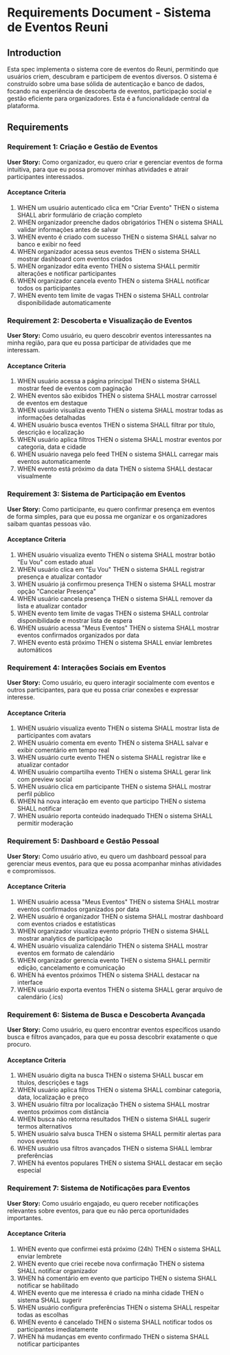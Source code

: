 # Requirements Document - Sistema de Eventos Reuni

## Introduction

Esta spec implementa o sistema core de eventos do Reuni, permitindo que usuários criem, descubram e participem de eventos diversos. O sistema é construído sobre uma base sólida de autenticação e banco de dados, focando na experiência de descoberta de eventos, participação social e gestão eficiente para organizadores. Esta é a funcionalidade central da plataforma.

## Requirements

### Requirement 1: Criação e Gestão de Eventos

**User Story:** Como organizador, eu quero criar e gerenciar eventos de forma intuitiva, para que eu possa promover minhas atividades e atrair participantes interessados.

#### Acceptance Criteria

1. WHEN um usuário autenticado clica em "Criar Evento" THEN o sistema SHALL abrir formulário de criação completo
2. WHEN organizador preenche dados obrigatórios THEN o sistema SHALL validar informações antes de salvar
3. WHEN evento é criado com sucesso THEN o sistema SHALL salvar no banco e exibir no feed
4. WHEN organizador acessa seus eventos THEN o sistema SHALL mostrar dashboard com eventos criados
5. WHEN organizador edita evento THEN o sistema SHALL permitir alterações e notificar participantes
6. WHEN organizador cancela evento THEN o sistema SHALL notificar todos os participantes
7. WHEN evento tem limite de vagas THEN o sistema SHALL controlar disponibilidade automaticamente

### Requirement 2: Descoberta e Visualização de Eventos

**User Story:** Como usuário, eu quero descobrir eventos interessantes na minha região, para que eu possa participar de atividades que me interessam.

#### Acceptance Criteria

1. WHEN usuário acessa a página principal THEN o sistema SHALL mostrar feed de eventos com paginação
2. WHEN eventos são exibidos THEN o sistema SHALL mostrar carrossel de eventos em destaque
3. WHEN usuário visualiza evento THEN o sistema SHALL mostrar todas as informações detalhadas
4. WHEN usuário busca eventos THEN o sistema SHALL filtrar por título, descrição e localização
5. WHEN usuário aplica filtros THEN o sistema SHALL mostrar eventos por categoria, data e cidade
6. WHEN usuário navega pelo feed THEN o sistema SHALL carregar mais eventos automaticamente
7. WHEN evento está próximo da data THEN o sistema SHALL destacar visualmente

### Requirement 3: Sistema de Participação em Eventos

**User Story:** Como participante, eu quero confirmar presença em eventos de forma simples, para que eu possa me organizar e os organizadores saibam quantas pessoas vão.

#### Acceptance Criteria

1. WHEN usuário visualiza evento THEN o sistema SHALL mostrar botão "Eu Vou" com estado atual
2. WHEN usuário clica em "Eu Vou" THEN o sistema SHALL registrar presença e atualizar contador
3. WHEN usuário já confirmou presença THEN o sistema SHALL mostrar opção "Cancelar Presença"
4. WHEN usuário cancela presença THEN o sistema SHALL remover da lista e atualizar contador
5. WHEN evento tem limite de vagas THEN o sistema SHALL controlar disponibilidade e mostrar lista de espera
6. WHEN usuário acessa "Meus Eventos" THEN o sistema SHALL mostrar eventos confirmados organizados por data
7. WHEN evento está próximo THEN o sistema SHALL enviar lembretes automáticos

### Requirement 4: Interações Sociais em Eventos

**User Story:** Como usuário, eu quero interagir socialmente com eventos e outros participantes, para que eu possa criar conexões e expressar interesse.

#### Acceptance Criteria

1. WHEN usuário visualiza evento THEN o sistema SHALL mostrar lista de participantes com avatars
2. WHEN usuário comenta em evento THEN o sistema SHALL salvar e exibir comentário em tempo real
3. WHEN usuário curte evento THEN o sistema SHALL registrar like e atualizar contador
4. WHEN usuário compartilha evento THEN o sistema SHALL gerar link com preview social
5. WHEN usuário clica em participante THEN o sistema SHALL mostrar perfil público
6. WHEN há nova interação em evento que participo THEN o sistema SHALL notificar
7. WHEN usuário reporta conteúdo inadequado THEN o sistema SHALL permitir moderação

### Requirement 5: Dashboard e Gestão Pessoal

**User Story:** Como usuário ativo, eu quero um dashboard pessoal para gerenciar meus eventos, para que eu possa acompanhar minhas atividades e compromissos.

#### Acceptance Criteria

1. WHEN usuário acessa "Meus Eventos" THEN o sistema SHALL mostrar eventos confirmados organizados por data
2. WHEN usuário é organizador THEN o sistema SHALL mostrar dashboard com eventos criados e estatísticas
3. WHEN organizador visualiza evento próprio THEN o sistema SHALL mostrar analytics de participação
4. WHEN usuário visualiza calendário THEN o sistema SHALL mostrar eventos em formato de calendário
5. WHEN organizador gerencia evento THEN o sistema SHALL permitir edição, cancelamento e comunicação
6. WHEN há eventos próximos THEN o sistema SHALL destacar na interface
7. WHEN usuário exporta eventos THEN o sistema SHALL gerar arquivo de calendário (.ics)

### Requirement 6: Sistema de Busca e Descoberta Avançada

**User Story:** Como usuário, eu quero encontrar eventos específicos usando busca e filtros avançados, para que eu possa descobrir exatamente o que procuro.

#### Acceptance Criteria

1. WHEN usuário digita na busca THEN o sistema SHALL buscar em títulos, descrições e tags
2. WHEN usuário aplica filtros THEN o sistema SHALL combinar categoria, data, localização e preço
3. WHEN usuário filtra por localização THEN o sistema SHALL mostrar eventos próximos com distância
4. WHEN busca não retorna resultados THEN o sistema SHALL sugerir termos alternativos
5. WHEN usuário salva busca THEN o sistema SHALL permitir alertas para novos eventos
6. WHEN usuário usa filtros avançados THEN o sistema SHALL lembrar preferências
7. WHEN há eventos populares THEN o sistema SHALL destacar em seção especial

### Requirement 7: Sistema de Notificações para Eventos

**User Story:** Como usuário engajado, eu quero receber notificações relevantes sobre eventos, para que eu não perca oportunidades importantes.

#### Acceptance Criteria

1. WHEN evento que confirmei está próximo (24h) THEN o sistema SHALL enviar lembrete
2. WHEN evento que criei recebe nova confirmação THEN o sistema SHALL notificar organizador
3. WHEN há comentário em evento que participo THEN o sistema SHALL notificar se habilitado
4. WHEN evento que me interessa é criado na minha cidade THEN o sistema SHALL sugerir
5. WHEN usuário configura preferências THEN o sistema SHALL respeitar todas as escolhas
6. WHEN evento é cancelado THEN o sistema SHALL notificar todos os participantes imediatamente
7. WHEN há mudanças em evento confirmado THEN o sistema SHALL notificar participantes